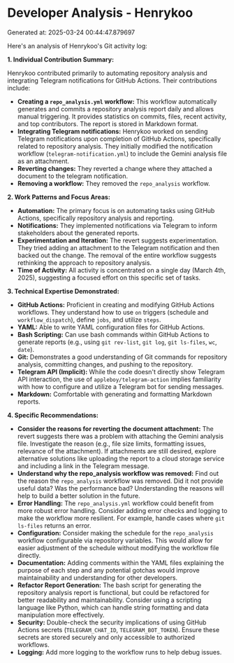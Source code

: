 # Developer Analysis - Henrykoo
Generated at: 2025-03-24 00:44:47.879697

Here's an analysis of Henrykoo's Git activity log:

**1. Individual Contribution Summary:**

Henrykoo contributed primarily to automating repository analysis and integrating Telegram notifications for GitHub Actions.  Their contributions include:

*   **Creating a `repo_analysis.yml` workflow:** This workflow automatically generates and commits a repository analysis report daily and allows manual triggering.  It provides statistics on commits, files, recent activity, and top contributors. The report is stored in Markdown format.
*   **Integrating Telegram notifications:**  Henrykoo worked on sending Telegram notifications upon completion of GitHub Actions, specifically related to repository analysis.  They initially modified the notification workflow (`telegram-notification.yml`) to include the Gemini analysis file as an attachment.
*   **Reverting changes:** They reverted a change where they attached a document to the telegram notification.
*   **Removing a workflow:** They removed the `repo_analysis` workflow.

**2. Work Patterns and Focus Areas:**

*   **Automation:**  The primary focus is on automating tasks using GitHub Actions, specifically repository analysis and reporting.
*   **Notifications:** They implemented notifications via Telegram to inform stakeholders about the generated reports.
*   **Experimentation and Iteration:** The revert suggests experimentation.  They tried adding an attachment to the Telegram notification and then backed out the change.  The removal of the entire workflow suggests rethinking the approach to repository analysis.
*   **Time of Activity:** All activity is concentrated on a single day (March 4th, 2025), suggesting a focused effort on this specific set of tasks.

**3. Technical Expertise Demonstrated:**

*   **GitHub Actions:**  Proficient in creating and modifying GitHub Actions workflows.  They understand how to use `on` triggers (schedule and `workflow_dispatch`), define `jobs`, and utilize `steps`.
*   **YAML:**  Able to write YAML configuration files for GitHub Actions.
*   **Bash Scripting:** Can use bash commands within GitHub Actions to generate reports (e.g., using `git rev-list`, `git log`, `git ls-files`, `wc`, `date`).
*   **Git:**  Demonstrates a good understanding of Git commands for repository analysis, committing changes, and pushing to the repository.
*   **Telegram API (Implicit):** While the code doesn't directly show Telegram API interaction, the use of `appleboy/telegram-action` implies familiarity with how to configure and utilize a Telegram bot for sending messages.
*   **Markdown:** Comfortable with generating and formatting Markdown reports.

**4. Specific Recommendations:**

*   **Consider the reasons for reverting the document attachment:** The revert suggests there was a problem with attaching the Gemini analysis file.  Investigate the reason (e.g., file size limits, formatting issues, relevance of the attachment). If attachments are still desired, explore alternative solutions like uploading the report to a cloud storage service and including a link in the Telegram message.
*   **Understand why the repo_analysis workflow was removed:** Find out the reason the `repo_analysis` workflow was removed. Did it not provide useful data? Was the performance bad? Understanding the reasons will help to build a better solution in the future.
*   **Error Handling:** The `repo_analysis.yml` workflow could benefit from more robust error handling.  Consider adding error checks and logging to make the workflow more resilient.  For example, handle cases where `git ls-files` returns an error.
*   **Configuration:** Consider making the schedule for the `repo_analysis` workflow configurable via repository variables. This would allow for easier adjustment of the schedule without modifying the workflow file directly.
*   **Documentation:**  Adding comments within the YAML files explaining the purpose of each step and any potential gotchas would improve maintainability and understanding for other developers.
*   **Refactor Report Generation:** The bash script for generating the repository analysis report is functional, but could be refactored for better readability and maintainability. Consider using a scripting language like Python, which can handle string formatting and data manipulation more effectively.
*   **Security:** Double-check the security implications of using GitHub Actions secrets (`TELEGRAM_CHAT_ID`, `TELEGRAM_BOT_TOKEN`). Ensure these secrets are stored securely and only accessible to authorized workflows.
*   **Logging:** Add more logging to the workflow runs to help debug issues.
